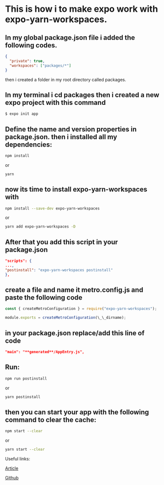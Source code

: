 # This is how i to make expo work with expo-yarn-workspaces.

## In my global package.json file i added the following codes.

```json
{
  "private": true,
  "workspaces": ["packages/*"]
}
```

then i created a folder in my root directory called packages.

## In my terminal i cd packages then i created a new expo project with this command

```sh
$ expo init app
```

## Define the name and version properties in package.json. then i installed all my dependencies:

```sh
npm install
```

or

```sh
yarn
```

## now its time to install expo-yarn-workspaces with

```sh
npm install --save-dev expo-yarn-workspaces
```

or

```sh
yarn add expo-yarn-workspaces -D
```

## After that you add this script in your package.json

```json
"scripts": {
...,
"postinstall": "expo-yarn-workspaces postinstall"
},
```

## create a file and name it metro.config.js and paste the following code

```js
const { createMetroConfiguration } = require("expo-yarn-workspaces");

module.exports = createMetroConfiguration(\_\_dirname);
```

## in your package.json replace/add this line of code

```json
"main": "**generated**/AppEntry.js",
```

## Run:

```sh
npm run postinstall
```

or

```sh
yarn postinstall
```

## then you can start your app with the following command to clear the cache:

```sh
npm start --clear
```

or

```sh
yarn start --clear
```

Useful links:

[Article](https://divinehycenth.com/blog/yarn-workspace-monorepo)

[Github](https://github.com/expo/expo/tree/master/packages/expo-yarn-workspaces)
